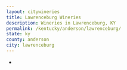 ```yaml
---
layout: citywineries
title: Lawrenceburg Wineries
description: Wineries in Lawrenceburg, KY
permalink: /kentucky/anderson/lawrenceburg/
state: ky
county: anderson
city: lawrenceburg
---
```

-
